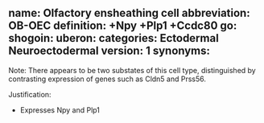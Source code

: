name: Olfactory ensheathing cell
abbreviation: OB-OEC
definition: +Npy +Plp1 +Ccdc80
go:
shogoin: 
uberon:
categories: Ectodermal Neuroectodermal
version: 1
synonyms:
---

Note: There appears to be two substates of this cell type, distinguished by contrasting expression of 
genes such as Cldn5 and Prss56.


Justification:

* Expresses Npy and Plp1


